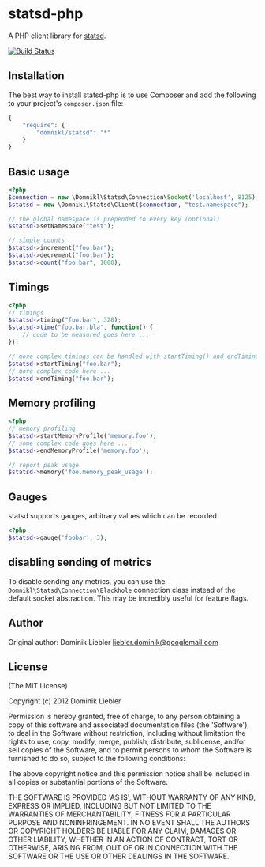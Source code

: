 # statsd-php

A PHP client library for [statsd](https://github.com/etsy/statsd).

[![Build Status](https://secure.travis-ci.org/domnikl/statsd-php.png?branch=develop)](http://travis-ci.org/domnikl/statsd-php)


## Installation

The best way to install statsd-php is to use Composer and add the following to your project's `composer.json` file:

```javascript
{
    "require": {
        "domnikl/statsd": "*"
    }
}
```

## Basic usage

```php
<?php
$connection = new \Domnikl\Statsd\Connection\Socket('localhost', 8125);
$statsd = new \Domnikl\Statsd\Client($connection, "test.namespace");

// the global namespace is prepended to every key (optional)
$statsd->setNamespace("test");

// simple counts
$statsd->increment("foo.bar");
$statsd->decrement("foo.bar");
$statsd->count("foo.bar", 1000);
```

## Timings

```php
<?php
// timings
$statsd->timing("foo.bar", 320);
$statsd->time("foo.bar.bla", function() {
    // code to be measured goes here ...
});

// more complex timings can be handled with startTiming() and endTiming()
$statsd->startTiming("foo.bar");
// more complex code here ...
$statsd->endTiming("foo.bar");
```

## Memory profiling

```php
<?php
// memory profiling
$statsd->startMemoryProfile('memory.foo');
// some complex code goes here ...
$statsd->endMemoryProfile('memory.foo');

// report peak usage
$statsd->memory('foo.memory_peak_usage');
```

## Gauges

statsd supports gauges, arbitrary values which can be recorded.

```php
<?php
$statsd->gauge('foobar', 3);
```

## disabling sending of metrics

To disable sending any metrics, you can use the `Domnikl\Statsd\Connection\Blackhole` connection class instead of the default socket abstraction. This may be incredibly useful for feature flags.

## Author

Original author: Dominik Liebler <liebler.dominik@googlemail.com>

## License

(The MIT License)

Copyright (c) 2012 Dominik Liebler

Permission is hereby granted, free of charge, to any person obtaining
a copy of this software and associated documentation files (the
'Software'), to deal in the Software without restriction, including
without limitation the rights to use, copy, modify, merge, publish,
distribute, sublicense, and/or sell copies of the Software, and to
permit persons to whom the Software is furnished to do so, subject to
the following conditions:

The above copyright notice and this permission notice shall be
included in all copies or substantial portions of the Software.

THE SOFTWARE IS PROVIDED 'AS IS', WITHOUT WARRANTY OF ANY KIND,
EXPRESS OR IMPLIED, INCLUDING BUT NOT LIMITED TO THE WARRANTIES OF
MERCHANTABILITY, FITNESS FOR A PARTICULAR PURPOSE AND NONINFRINGEMENT.
IN NO EVENT SHALL THE AUTHORS OR COPYRIGHT HOLDERS BE LIABLE FOR ANY
CLAIM, DAMAGES OR OTHER LIABILITY, WHETHER IN AN ACTION OF CONTRACT,
TORT OR OTHERWISE, ARISING FROM, OUT OF OR IN CONNECTION WITH THE
SOFTWARE OR THE USE OR OTHER DEALINGS IN THE SOFTWARE.
